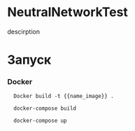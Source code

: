 # NeutralNetworkTest
<p>descirption</p>

<h1>Запуск</h1>

<h3>Docker</h3>

```
  Docker build -t {{name_image}} .

  docker-compose build

  docker-compose up
```
